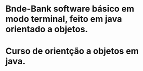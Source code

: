 # Bnde-Bank software básico em modo terminal, feito em java orientado a objetos.
<h1 >Curso de orientção a objetos em java.</h1>

